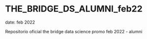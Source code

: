 # THE_BRIDGE_DS_ALUMNI_feb22

date: feb 2022

Repositorio oficial the bridge data science promo feb 2022 - alumni
